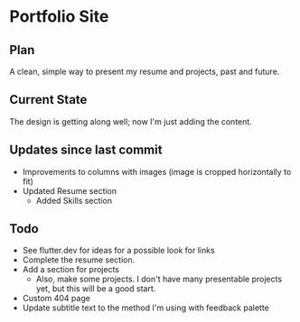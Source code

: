 # Portfolio Site

## Plan

A clean, simple way to present my resume and projects, past and future.

## Current State

The design is getting along well; now I'm just adding the content.

## Updates since last commit

- Improvements to columns with images (image is cropped horizontally to fit)
- Updated Resume section
   - Added Skills section

## Todo

- See flutter.dev for ideas for a possible look for links
- Complete the resume section.
- Add a section for projects
   - Also, make some projects. I don't have many presentable projects yet, but this will be a good start.
- Custom 404 page
- Update subtitle text to the method I'm using with feedback palette